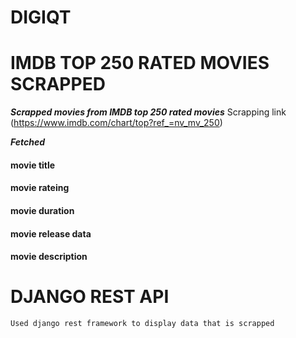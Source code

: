 # DIGIQT

# IMDB TOP 250 RATED MOVIES SCRAPPED
***Scrapped movies from IMDB top 250 rated movies***
Scrapping link (https://www.imdb.com/chart/top?ref_=nv_mv_250)

***Fetched*** 
#### movie title
#### movie rateing
#### movie duration
#### movie release data
#### movie description
  
# DJANGO REST API
    Used django rest framework to display data that is scrapped


